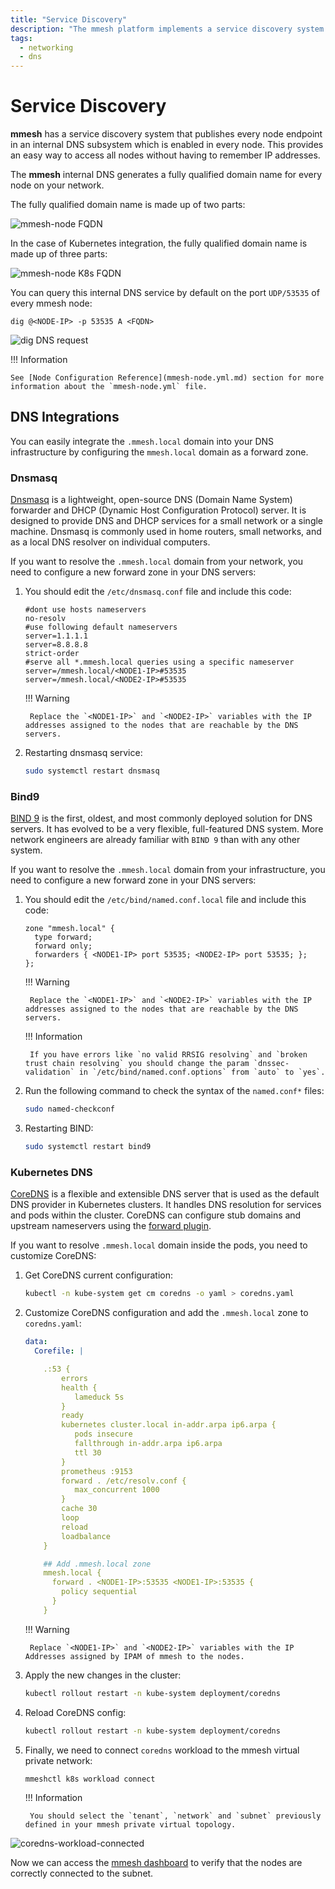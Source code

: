 ```yaml
---
title: "Service Discovery"
description: "The mmesh platform implements a service discovery system that publishes every endpoint on an internal DNS subsystem with the '.mmesh.local' domain suffix."
tags:
  - networking
  - dns
---
```


# Service Discovery

**mmesh** has a service discovery system that publishes every node endpoint in an internal DNS subsystem which is enabled in every node. This provides an easy way to access all nodes without having to remember IP addresses.

The **mmesh** internal DNS generates a fully qualified domain name for every node on your network. 

The fully qualified domain name is made up of two parts:

![mmesh-node FQDN](../assets/images/mmesh-node-fqdn.png)

In the case of Kubernetes integration, the fully qualified domain name is made up of three parts:

![mmesh-node K8s FQDN](../assets/images/mmesh-k8s-fqdn.png)

You can query this internal DNS service by default on the port `UDP/53535` of every mmesh node:

```
dig @<NODE-IP> -p 53535 A <FQDN>
```
![dig DNS request](../assets/images/dig-dns-request.png)

!!! Information

    See [Node Configuration Reference](mmesh-node.yml.md) section for more information about the `mmesh-node.yml` file.

## DNS Integrations

You can easily integrate the `.mmesh.local` domain into your DNS infrastructure by configuring the `mmesh.local` domain as a forward zone.

### Dnsmasq

[Dnsmasq](https://thekelleys.org.uk/dnsmasq/doc.html) is a lightweight, open-source DNS (Domain Name System) forwarder and DHCP (Dynamic Host Configuration Protocol) server. It is designed to provide DNS and DHCP services for a small network or a single machine. Dnsmasq is commonly used in home routers, small networks, and as a local DNS resolver on individual computers.

If you want to resolve the `.mmesh.local` domain from your network, you need to configure a new forward zone in your DNS servers:

1. You should edit the `/etc/dnsmasq.conf` file and include this code:

    ```
    #dont use hosts nameservers
    no-resolv
    #use following default nameservers
    server=1.1.1.1
    server=8.8.8.8
    strict-order
    #serve all *.mmesh.local queries using a specific nameserver 
    server=/mmesh.local/<NODE1-IP>#53535
    server=/mmesh.local/<NODE2-IP>#53535
    ``` 
    !!! Warning 

        Replace the `<NODE1-IP>` and `<NODE2-IP>` variables with the IP addresses assigned to the nodes that are reachable by the DNS servers.

2. Restarting dnsmasq service:
    
    ``` bash
    sudo systemctl restart dnsmasq
    ```

### Bind9

[BIND 9](https://www.isc.org/bind/) is the first, oldest, and most commonly deployed solution for DNS servers. It has evolved to be a very flexible, full-featured DNS system. More network engineers are already familiar with `BIND 9` than with any other system.

If you want to resolve the `.mmesh.local` domain from your infrastructure, you need to configure a new forward zone in your DNS servers:

1. You should edit the `/etc/bind/named.conf.local` file and include this code:

    ```
    zone "mmesh.local" {
      type forward;
      forward only;
      forwarders { <NODE1-IP> port 53535; <NODE2-IP> port 53535; };
    };
    ```

    !!! Warning 
  
        Replace the `<NODE1-IP>` and `<NODE2-IP>` variables with the IP addresses assigned to the nodes that are reachable by the DNS servers.

    !!! Information
    
        If you have errors like `no valid RRSIG resolving` and `broken trust chain resolving` you should change the param `dnssec-validation` in `/etc/bind/named.conf.options` from `auto` to `yes`.

2. Run the following command to check the syntax of the `named.conf*` files:

    ``` bash
    sudo named-checkconf
    ```

3. Restarting BIND:
   
    ``` bash
    sudo systemctl restart bind9
    ```

### Kubernetes DNS

[CoreDNS](https://coredns.io/) is a flexible and extensible DNS server that is used as the default DNS provider in Kubernetes clusters. It handles DNS resolution for services and pods within the cluster. CoreDNS can configure stub domains and upstream nameservers using the [forward plugin](https://coredns.io/plugins/forward/).

If you want to resolve `.mmesh.local` domain inside the pods, you need to customize CoreDNS:

1. Get CoreDNS current configuration:

    ```bash
    kubectl -n kube-system get cm coredns -o yaml > coredns.yaml
    ```

2. Customize CoreDNS configuration and add the `.mmesh.local` zone to `coredns.yaml`:

    ``` yaml
    data:
      Corefile: |

        .:53 {
            errors
            health {
               lameduck 5s
            }
            ready
            kubernetes cluster.local in-addr.arpa ip6.arpa {
               pods insecure
               fallthrough in-addr.arpa ip6.arpa
               ttl 30
            }
            prometheus :9153
            forward . /etc/resolv.conf {
               max_concurrent 1000
            }
            cache 30
            loop
            reload
            loadbalance
        }

        ## Add .mmesh.local zone
        mmesh.local {
          forward . <NODE1-IP>:53535 <NODE1-IP>:53535 {
            policy sequential
          }
        }
    ```

    !!! Warning 
  
        Replace `<NODE1-IP>` and `<NODE2-IP>` variables with the IP Addresses assigned by IPAM of mmesh to the nodes.

3. Apply the new changes in the cluster:

    ```bash
    kubectl rollout restart -n kube-system deployment/coredns
    ```

4. Reload CoreDNS config:

    ```bash
    kubectl rollout restart -n kube-system deployment/coredns
    ```

5. Finally, we need to connect `coredns` workload to the mmesh virtual private network:

    ```bash
    mmeshctl k8s workload connect
    ```

    !!! Information
        
        You should select the `tenant`, `network` and `subnet` previously defined in your mmesh private virtual topology.

  ![coredns-workload-connected](../assets/images/coredns-connected.png)


Now we can access the [mmesh dashboard](https://mmesh.io/app) to verify that the nodes are correctly connected to the subnet. 